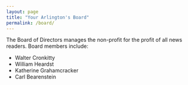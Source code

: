 ```yaml
---
layout: page
title: "Your Arlington's Board"
permalink: /board/
---
```


The Board of Directors manages the non-profit for the profit of all news readers.  Board members include:

- Walter Cronkitty
- William Heardst
- Katherine Grahamcracker
- Carl Bearenstein